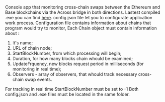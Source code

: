 Console app that monitoring cross-chain swaps between the Ethereum and Base blockchains via the Across bridge in both directions.
Lastest compiled .exe you can find [here](https://github.com/Xenon28082/CrossChainMonitor/releases/tag/release).
config.json file let you to configurate application work process.
Configuration file contains information about chains that program would try to monitor,
Each Chain object must contain information about :
1) It's name;
2) URL of chain node;
3) StartBlockNumber, from which processing will begin;
4) Duration, for how many blocks chain whould be examined;
5) UpdateFrquency, new blocks request period in milliseconds (for monitoring in real time);
6) Observers - array of observers, that whould track necessary cross-chain swap events.

For tracking in real time StartBlockNumber must be set to -1
Both config.json and .exe files must be located in the same folder.
